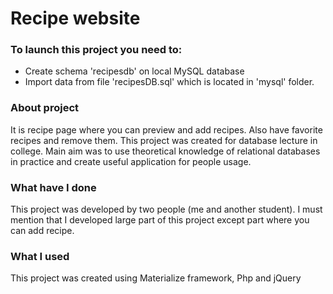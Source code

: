# Recipe website

### To launch this project you need to:
* Create schema 'recipesdb' on local MySQL database 
* Import data from file 'recipesDB.sql' which is located in 'mysql' folder.

### About project
It is recipe page where you can preview and add recipes. Also have favorite recipes and remove them.
This project was created for database lecture in college. 
Main aim was to use theoretical knowledge of relational databases in practice and create useful application for people usage.

### What have I done
This project was developed by two people (me and another student).
I must mention that I developed large part of this project except part where you can add recipe.

### What I used
This project was created using Materialize framework, Php and jQuery

